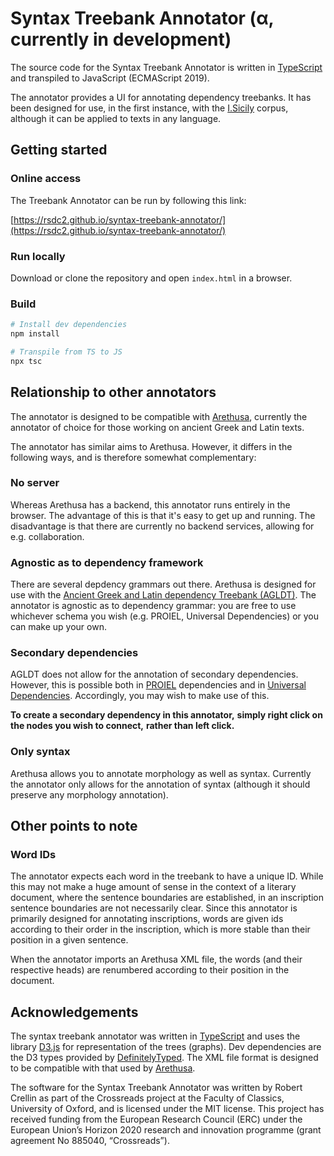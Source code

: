 # Syntax Treebank Annotator (α, currently in development)

The source code for the Syntax Treebank Annotator is written in [TypeScript](https://www.typescriptlang.org/) and transpiled to JavaScript (ECMAScript 2019).

The annotator provides a UI for annotating dependency treebanks. 
It has been designed for use, in the first instance, 
with the [I.Sicily](http://sicily.classics.ox.ac.uk/) corpus, 
although it can be applied to texts in any language.

## Getting started

### Online access

The Treebank Annotator can be run by following this link:

[https://rsdc2.github.io/syntax-treebank-annotator/](https://rsdc2.github.io/syntax-treebank-annotator/)

### Run locally

Download or clone the repository and open ```index.html``` in a browser.

### Build

``` bash
# Install dev dependencies
npm install

# Transpile from TS to JS
npx tsc
```

## Relationship to other annotators

The annotator is designed to be compatible with 
[Arethusa](https://www.perseids.org/tools/arethusa/app/#/), 
currently the annotator of choice for those working 
on ancient Greek and Latin texts.

The annotator has similar aims to Arethusa. 
However, it differs in the following ways, and 
is therefore somewhat complementary:


### No server
Whereas Arethusa has a backend, 
this annotator runs entirely in the browser. 
The advantage of this is that it's easy to
get up and running.
The disadvantage is that there are currently
no backend services, allowing for 
e.g. collaboration.


### Agnostic as to dependency framework
There are several depdency grammars out there.
Arethusa is designed for use with the
[Ancient Greek and Latin dependency Treebank (AGLDT)](http://perseusdl.github.io/treebank_data/).
The annotator is agnostic as to
dependency grammar: 
you are free to use whichever schema you wish (e.g. PROIEL, Universal Dependencies)
or you can make up your own.


### Secondary dependencies
AGLDT does not allow for the annotation of secondary dependencies.
However, this is possible both in 
[PROIEL](http://dev.syntacticus.org/annotation-guide/#introduction) dependencies and in
[Universal Dependencies](https://universaldependencies.org/u/overview/enhanced-syntax.html).
Accordingly, you may wish to make use of this.

**To create a secondary dependency in this annotator,**
**simply right click on the nodes you wish to connect,**
**rather than left click.** 


### Only syntax
Arethusa allows you to annotate morphology as well
as syntax. 
Currently the annotator only allows for the annotation 
of syntax 
(although it should preserve any morphology annotation).

## Other points to note

### Word IDs

The annotator expects each word in the treebank to have a unique ID. 
While this may not make a huge amount of sense in the context of a 
literary document, where the sentence boundaries are established,
in an inscription sentence boundaries are not necessarily clear.
Since this annotator is primarily designed for 
annotating inscriptions, words are given ids according to their
order in the inscription, which is more stable than their position
in a given sentence.

When the annotator imports an Arethusa XML file, the words (and their 
respective heads) are renumbered according to their position in the document. 


## Acknowledgements

The syntax treebank annotator was written in [TypeScript](https://www.typescriptlang.org/) and uses the library [D3.js](https://d3js.org/) for representation of the trees (graphs). Dev dependencies are the D3 types provided by [DefinitelyTyped](https://github.com/DefinitelyTyped/DefinitelyTyped/tree/master/types/d3). The XML file format is designed to be compatible with that used by [Arethusa](https://www.perseids.org/tools/arethusa/app/#/).

The software for the Syntax Treebank Annotator was written by Robert Crellin as part of the Crossreads project at the Faculty of Classics, University of Oxford, and is licensed under the MIT license. This project has received funding from the European Research Council (ERC) under the European Union’s Horizon 2020 research and innovation programme (grant agreement No 885040, “Crossreads”).

